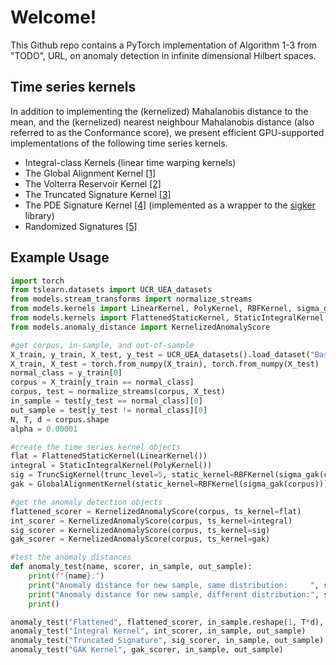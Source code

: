 # Welcome!

This Github repo contains a PyTorch implementation of Algorithm 1-3 from "TODO", URL, on anomaly detection in infinite dimensional Hilbert spaces.

## Time series kernels
In addition to implementing the (kernelized) Mahalanobis distance to the mean, and the (kernelized) nearest neighbour Mahalanobis distance (also referred to as the Conformance score), we present efficient GPU-supported implementations of the following time series kernels.

* Integral-class Kernels (linear time warping kernels)
* The Global Alignment Kernel [[1]](https://arxiv.org/abs/cs/0610033)
* The Volterra Reservoir Kernel [[2]](https://arxiv.org/abs/2212.14641)
* The Truncated Signature Kernel [[3]](https://jmlr.org/papers/v20/16-314.html)
* The PDE Signature Kernel [[4]](https://arxiv.org/abs/2006.14794) (implemented as a wrapper to the [sigker](https://github.com/crispitagorico/sigkernel) library)
* Randomized Signatures [[5]](https://arxiv.org/abs/2201.02441)

## Example Usage


```python
import torch
from tslearn.datasets import UCR_UEA_datasets
from models.stream_transforms import normalize_streams
from models.kernels import LinearKernel, PolyKernel, RBFKernel, sigma_gak
from models.kernels import FlattenedStaticKernel, StaticIntegralKernel, TruncSigKernel, GlobalAlignmentKernel
from models.anomaly_distance import KernelizedAnomalyScore

#get corpus, in-sample, and out-of-sample
X_train, y_train, X_test, y_test = UCR_UEA_datasets().load_dataset("BasicMotions")
X_train, X_test = torch.from_numpy(X_train), torch.from_numpy(X_test)
normal_class = y_train[0]
corpus = X_train[y_train == normal_class]
corpus, test = normalize_streams(corpus, X_test)
in_sample = test[y_test == normal_class][0]
out_sample = test[y_test != normal_class][0]
N, T, d = corpus.shape
alpha = 0.00001

#create the time series kernel objects
flat = FlattenedStaticKernel(LinearKernel())
integral = StaticIntegralKernel(PolyKernel())
sig = TruncSigKernel(trunc_level=5, static_kernel=RBFKernel(sigma_gak(corpus)))
gak = GlobalAlignmentKernel(static_kernel=RBFKernel(sigma_gak(corpus)))

#get the anomaly detection objects
flattened_scorer = KernelizedAnomalyScore(corpus, ts_kernel=flat)
int_scorer = KernelizedAnomalyScore(corpus, ts_kernel=integral)
sig_scorer = KernelizedAnomalyScore(corpus, ts_kernel=sig)
gak_scorer = KernelizedAnomalyScore(corpus, ts_kernel=gak)

#test the anomaly distances
def anomaly_test(name, scorer, in_sample, out_sample):
    print(f"{name}:")
    print("Anomaly distance for new sample, same distribution:     ", scorer(in_sample, alpha))
    print("Anomaly distance for new sample, different distribution:", scorer(out_sample, alpha))
    print()

anomaly_test("Flattened", flattened_scorer, in_sample.reshape(1, T*d), out_sample.reshape(1, T*d))
anomaly_test("Integral Kernel", int_scorer, in_sample, out_sample)
anomaly_test("Truncated Signature", sig_scorer, in_sample, out_sample)
anomaly_test("GAK Kernel", gak_scorer, in_sample, out_sample)
```
